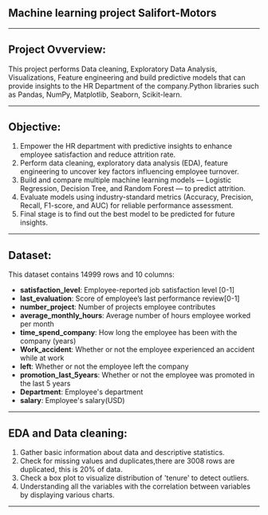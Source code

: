 ## **Machine learning project Salifort-Motors**
---
## **Project Ovverview**:
This project performs Data cleaning, Exploratory Data Analysis, Visualizations, Feature engineering and build predictive models that can provide insights to the HR Department of the company.Python libraries such as Pandas, NumPy, Matplotlib, Seaborn, Scikit-learn.

--- 
## **Objective**:
1. Empower the HR department with predictive insights to enhance employee satisfaction and reduce attrition rate.
2. Perform data cleaning, exploratory data analysis (EDA), feature engineering to uncover key factors influencing employee turnover.
3. Build and compare multiple machine learning models — Logistic Regression, Decision Tree, and Random Forest — to predict attrition.
4. Evaluate models using industry-standard metrics (Accuracy, Precision, Recall, F1-score, and AUC) for reliable performance assessment.
5. Final stage is to find out the best model to be predicted for future insights.
---
## **Dataset**:
This dataset contains 14999 rows and 10 columns:
   - **satisfaction_level**: Employee-reported job satisfaction level [0-1]
   - **last_evaluation**: Score of employee’s last performance review[0-1]
   - **number_project**: Number of projects employee contributes
   - **average_monthly_hours**: Average number of hours employee worked per month
   - **time_spend_company**: How long the employee has been with the company (years)
   - **Work_accident**: Whether or not the employee experienced an accident while at work
   - **left**: Whether or not the employee left the company
   - **promotion_last_5years**: Whether or not the employee was promoted in the last 5 years
   - **Department**: Employee's department
   - **salary**: Employee's salary(USD)
---
## **EDA and Data cleaning**:
1. Gather basic information about data and descriptive statistics.
2. Check for missing values and duplicates,there are 3008 rows are duplicated, this is 20% of data.
3. Check a box plot to visualize distribution of 'tenure' to detect outliers.
4. Understanding all the variables with the correlation between variables by displaying various charts.
---





